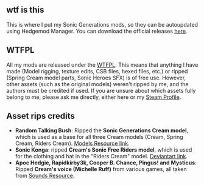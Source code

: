 ## wtf is this

This is where I put my Sonic Generations mods, so they can be autoupdated using Hedgemod Manager. You can download the official releases [here](https://github.com/luk234/luk234-gensmods/releases).

## WTFPL

All my mods are released under the [WTFPL](http://www.wtfpl.net/txt/copying/). This means that anything I have made (Model rigging, texture edits, CSB files, hexed files, etc.) or ripped (Spring Cream model parts, Sonic Heroes SFX) is of free use. However, other assets (such as the original models) weren't ripped by me, and the authors must be credited if used. If you are unsure about which assets fully belong to me, please ask me directly, either here or my [Steam Profile](https://steamcommunity.com/id/luk234/).

## Asset rips credits

* **Random Talking Bush**: Ripped the **Sonic Generations Cream model**, which is used as a base for all three Cream models (Cream, Spring Cream, Riders Cream). [Models Resource link](https://www.models-resource.com/pc_computer/sonicgenerations/model/2619/).
* **Sonic Konga**: ripped **Cream's Sonic Free Riders model**, which is used for the clothing and hat in the "Riders Cream" model. [Deviantart link](https://www.deviantart.com/sonic-konga/art/Cream-the-Rabbit-Sonic-Free-Riders-746525476).
* **Apoc Hedgie, Rapidkirby3k, Cooper B. Chance, Pingus! and Mysticus**: Ripped **Cream's voice (Michelle Ruff)** from various games, all taken from [Sounds Resource](https://www.sounds-resource.com/search/?q=Cream).
